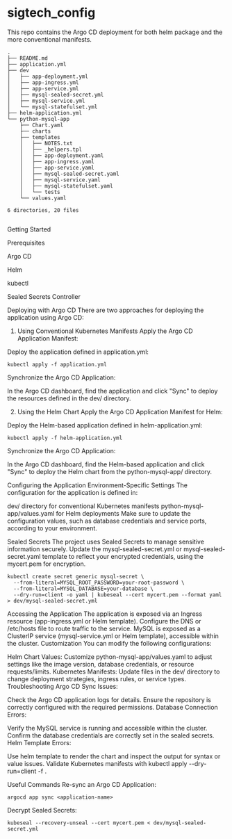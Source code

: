 # sigtech_config

This repo contains the Argo CD deployment for both helm package and the more conventional manifests.

```commandline
.
├── README.md
├── application.yml
├── dev
│   ├── app-deployment.yml
│   ├── app-ingress.yml
│   ├── app-service.yml
│   ├── mysql-sealed-secret.yml
│   ├── mysql-service.yml
│   └── mysql-statefulset.yml
├── helm-application.yml
└── python-mysql-app
    ├── Chart.yaml
    ├── charts
    ├── templates
    │   ├── NOTES.txt
    │   ├── _helpers.tpl
    │   ├── app-deployment.yaml
    │   ├── app-ingress.yaml
    │   ├── app-service.yaml
    │   ├── mysql-sealed-secret.yaml
    │   ├── mysql-service.yaml
    │   ├── mysql-statefulset.yaml
    │   └── tests
    └── values.yaml

6 directories, 20 files


```
Getting Started

Prerequisites

Argo CD

Helm

kubectl

Sealed Secrets Controller

Deploying with Argo CD
There are two approaches for deploying the application using Argo CD:

1. Using Conventional Kubernetes Manifests
Apply the Argo CD Application Manifest:

Deploy the application defined in application.yml:

```commandline
kubectl apply -f application.yml
```

Synchronize the Argo CD Application:

In the Argo CD dashboard, find the application and click "Sync" to deploy the resources defined in the dev/ directory.

2. Using the Helm Chart
Apply the Argo CD Application Manifest for Helm:

Deploy the Helm-based application defined in helm-application.yml:

```commandline
kubectl apply -f helm-application.yml
```

Synchronize the Argo CD Application:

In the Argo CD dashboard, find the Helm-based application and click "Sync" to deploy the Helm chart from the python-mysql-app/ directory.

Configuring the Application
Environment-Specific Settings
The configuration for the application is defined in:

dev/ directory for conventional Kubernetes manifests
python-mysql-app/values.yaml for Helm deployments
Make sure to update the configuration values, such as database credentials and service ports, according to your environment.

Sealed Secrets
The project uses Sealed Secrets to manage sensitive information securely. Update the mysql-sealed-secret.yml or mysql-sealed-secret.yaml template to reflect your encrypted credentials, using the mycert.pem for encryption.

```commandline
kubectl create secret generic mysql-secret \
  --from-literal=MYSQL_ROOT_PASSWORD=your-root-password \
  --from-literal=MYSQL_DATABASE=your-database \
  --dry-run=client -o yaml | kubeseal --cert mycert.pem --format yaml > dev/mysql-sealed-secret.yml
```

Accessing the Application
The application is exposed via an Ingress resource (app-ingress.yml or Helm template). Configure the DNS or /etc/hosts file to route traffic to the service.
MySQL is exposed as a ClusterIP service (mysql-service.yml or Helm template), accessible within the cluster.
Customization
You can modify the following configurations:

Helm Chart Values: Customize python-mysql-app/values.yaml to adjust settings like the image version, database credentials, or resource requests/limits.
Kubernetes Manifests: Update files in the dev/ directory to change deployment strategies, ingress rules, or service types.
Troubleshooting
Argo CD Sync Issues:

Check the Argo CD application logs for details.
Ensure the repository is correctly configured with the required permissions.
Database Connection Errors:

Verify the MySQL service is running and accessible within the cluster.
Confirm the database credentials are correctly set in the sealed secrets.
Helm Template Errors:

Use helm template to render the chart and inspect the output for syntax or value issues.
Validate Kubernetes manifests with kubectl apply --dry-run=client -f <file>.

Useful Commands
Re-sync an Argo CD Application:

```commandline
argocd app sync <application-name>
```


Decrypt Sealed Secrets:

```commandline
kubeseal --recovery-unseal --cert mycert.pem < dev/mysql-sealed-secret.yml
```

